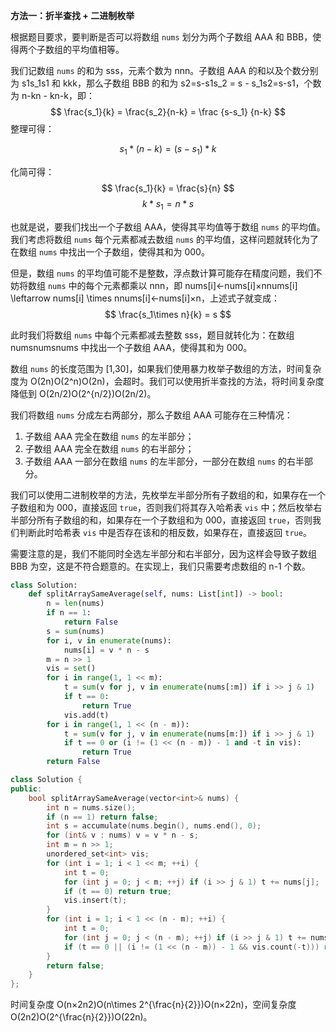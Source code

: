 **方法一：折半查找 + 二进制枚举**

根据题目要求，要判断是否可以将数组 `nums` 划分为两个子数组 AAA 和 BBB，使得两个子数组的平均值相等。

我们记数组 `nums` 的和为 sss，元素个数为 nnn。子数组 AAA 的和以及个数分别为 s1s\_1s1 和 kkk，那么子数组 BBB 的和为 s2=s-s1s\_2 = s - s\_1s2\=s-s1，个数为 n-kn - kn-k，即：  
$$
\frac{s_1}{k} = \frac{s_2}{n-k} = \frac {s-s_1} {n-k}
$$
整理可得：

$$
s_1 * (n-k) = (s-s_1) * k
$$

化简可得：
$$
\frac{s_1}{k} = \frac{s}{n}
$$
$$
k*s_1=n*s
$$

也就是说，要我们找出一个子数组 AAA，使得其平均值等于数组 `nums` 的平均值。我们考虑将数组 `nums` 每个元素都减去数组 `nums` 的平均值，这样问题就转化为了在数组 `nums` 中找出一个子数组，使得其和为 000。

但是，数组 `nums` 的平均值可能不是整数，浮点数计算可能存在精度问题，我们不妨将数组 `nums` 中的每个元素都乘以 nnn，即 nums\[i\]←nums\[i\]×nnums\[i\] \\leftarrow nums\[i\] \\times nnums\[i\]←nums\[i\]×n，上述式子就变成：
$$
\frac{s_1\times n}{k} = s 
$$

此时我们将数组 `nums` 中每个元素都减去整数 sss，题目就转化为：在数组 numsnumsnums 中找出一个子数组 AAA，使得其和为 000。

数组 `nums` 的长度范围为 \[1,30\]，如果我们使用暴力枚举子数组的方法，时间复杂度为 O(2n)O(2^n)O(2n)，会超时。我们可以使用折半查找的方法，将时间复杂度降低到 O(2n/2)O(2^{n/2})O(2n/2)。

我们将数组 `nums` 分成左右两部分，那么子数组 AAA 可能存在三种情况：

1.  子数组 AAA 完全在数组 `nums` 的左半部分；
2.  子数组 AAA 完全在数组 `nums` 的右半部分；
3.  子数组 AAA 一部分在数组 `nums` 的左半部分，一部分在数组 `nums` 的右半部分。

我们可以使用二进制枚举的方法，先枚举左半部分所有子数组的和，如果存在一个子数组和为 000，直接返回 `true`，否则我们将其存入哈希表 `vis` 中；然后枚举右半部分所有子数组的和，如果存在一个子数组和为 000，直接返回 `true`，否则我们判断此时哈希表 `vis` 中是否存在该和的相反数，如果存在，直接返回 `true`。

需要注意的是，我们不能同时全选左半部分和右半部分，因为这样会导致子数组 BBB 为空，这是不符合题意的。在实现上，我们只需要考虑数组的 n-1 个数。


```python
class Solution:
    def splitArraySameAverage(self, nums: List[int]) -> bool:
        n = len(nums)
        if n == 1:
            return False
        s = sum(nums)
        for i, v in enumerate(nums):
            nums[i] = v * n - s
        m = n >> 1
        vis = set()
        for i in range(1, 1 << m):
            t = sum(v for j, v in enumerate(nums[:m]) if i >> j & 1)
            if t == 0:
                return True
            vis.add(t)
        for i in range(1, 1 << (n - m)):
            t = sum(v for j, v in enumerate(nums[m:]) if i >> j & 1)
            if t == 0 or (i != (1 << (n - m)) - 1 and -t in vis):
                return True
        return False
```
```c++
class Solution {
public:
    bool splitArraySameAverage(vector<int>& nums) {
        int n = nums.size();
        if (n == 1) return false;
        int s = accumulate(nums.begin(), nums.end(), 0);
        for (int& v : nums) v = v * n - s;
        int m = n >> 1;
        unordered_set<int> vis;
        for (int i = 1; i < 1 << m; ++i) {
            int t = 0;
            for (int j = 0; j < m; ++j) if (i >> j & 1) t += nums[j];
            if (t == 0) return true;
            vis.insert(t);
        }
        for (int i = 1; i < 1 << (n - m); ++i) {
            int t = 0;
            for (int j = 0; j < (n - m); ++j) if (i >> j & 1) t += nums[m + j];
            if (t == 0 || (i != (1 << (n - m)) - 1 && vis.count(-t))) return true;
        }
        return false;
    }
};

```

时间复杂度 O(n×2n2)O(n\\times 2^{\\frac{n}{2}})O(n×22n)，空间复杂度 O(2n2)O(2^{\\frac{n}{2}})O(22n)。